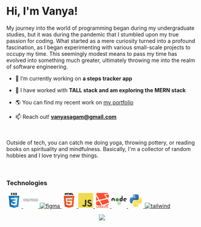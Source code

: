 <h1 align="left"> Hi, I'm Vanya!</h1>


<p align="left">

My journey into the world of programming began during my undergraduate studies, but it was during the pandemic that I stumbled upon my true passion for coding. What started as a mere curiosity turned into a profound fascination, as I began experimenting with various small-scale projects to occupy my time. This seemingly modest means to pass my time has evolved into something much greater, ultimately throwing me into the realm of software engineering.
</p>

- 🔭 I’m currently working on **a steps tracker app**

- 🌱 I have worked with **TALL stack and am exploring the MERN stack**
  
- 🌎 You can find my recent work on <a href="https://vanyasagam.netlify.app"> my portfolio</a>

- 📫 Reach out! **vanyasagam@gmail.com**

 <br/>


<p align="left">
  Outside of tech, you can catch me doing yoga, throwing pottery, or reading books on spirituality and mindfulness. Basically, I'm a collector of random hobbies and I love trying new things.
</p>

<br/>

<h3 align="left">Technologies</h3>
<p align="left"> <a href="https://www.w3schools.com/css/" target="_blank" rel="noreferrer"> <img src="https://raw.githubusercontent.com/devicons/devicon/master/icons/css3/css3-original-wordmark.svg" alt="css3" width="40" height="40"/> </a> <a href="https://expressjs.com" target="_blank" rel="noreferrer"> <img src="https://raw.githubusercontent.com/devicons/devicon/master/icons/express/express-original-wordmark.svg" alt="express" width="40" height="40"/> </a> <a href="https://www.figma.com/" target="_blank" rel="noreferrer"> <img src="https://www.vectorlogo.zone/logos/figma/figma-icon.svg" alt="figma" width="40" height="40"/> </a> <a href="https://www.w3.org/html/" target="_blank" rel="noreferrer"> <img src="https://raw.githubusercontent.com/devicons/devicon/master/icons/html5/html5-original-wordmark.svg" alt="html5" width="40" height="40"/> </a> <a href="https://developer.mozilla.org/en-US/docs/Web/JavaScript" target="_blank" rel="noreferrer"> <img src="https://raw.githubusercontent.com/devicons/devicon/master/icons/javascript/javascript-original.svg" alt="javascript" width="40" height="40"/> </a> <a href="https://laravel.com/" target="_blank" rel="noreferrer"> <img src="https://raw.githubusercontent.com/devicons/devicon/master/icons/laravel/laravel-plain-wordmark.svg" alt="laravel" width="40" height="40"/> </a> <a href="https://nodejs.org" target="_blank" rel="noreferrer"> <img src="https://raw.githubusercontent.com/devicons/devicon/master/icons/nodejs/nodejs-original-wordmark.svg" alt="nodejs" width="40" height="40"/> </a> <a href="https://www.python.org" target="_blank" rel="noreferrer"> <img src="https://raw.githubusercontent.com/devicons/devicon/master/icons/python/python-original.svg" alt="python" width="40" height="40"/> </a> <a href="https://tailwindcss.com/" target="_blank" rel="noreferrer"> <img src="https://www.vectorlogo.zone/logos/tailwindcss/tailwindcss-icon.svg" alt="tailwind" width="40" height="40"/> </a> </p>


<p align="center">
<picture>
    <source media="(prefers-color-scheme: dark)" srcset="https://streak-stats.demolab.com?user=vanyajpg&theme=dracula" />
    <img src="https://streak-stats.demolab.com?user=DenverCoder1&theme=default" />
</picture>
</p>
